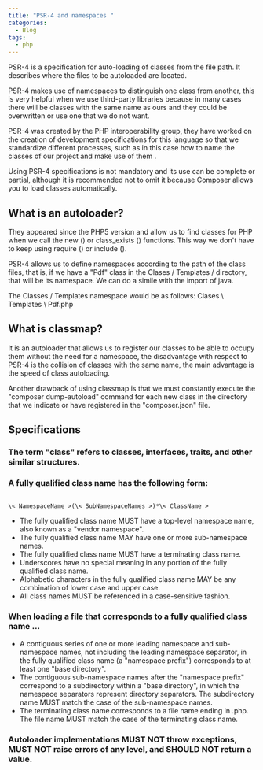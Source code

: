 ```yaml
---
title: "PSR-4 and namespaces "
categories:
  - Blog
tags:
  - php
---
```

PSR-4 is a specification for auto-loading of classes from the file path. It describes where the files to be autoloaded are located. 

PSR-4 makes use of namespaces to distinguish one class from another, this is very helpful when we use third-party libraries because in many cases there will be classes with the same name as ours and they could be overwritten or use one that we do not want.

PSR-4 was created by the PHP interoperability group, they have worked on the creation of development specifications for this language so that we standardize different processes, such as in this case how to name the classes of our project and make use of them .

Using PSR-4 specifications is not mandatory and its use can be complete or partial, although it is recommended not to omit it because Composer allows you to load classes automatically.

<h2>What is an autoloader?</h2>

They appeared since the PHP5 version and allow us to find classes for PHP when we call the new () or class_exists () functions. This way we don't have to keep using require () or include ().

PSR-4 allows us to define namespaces according to the path of the class files, that is, if we have a "Pdf" class in the Clases / Templates / directory, that will be its namespace. We can do a simile with the import of java.

The Classes / Templates namespace would be as follows: Clases \ Templates \ Pdf.php

<h2>What is classmap?</h2>

It is an autoloader that allows us to register our classes to be able to occupy them without the need for a namespace, the disadvantage with respect to PSR-4 is the collision of classes with the same name, the main advantage is the speed of class autoloading. 

Another drawback of using classmap is that we must constantly execute the "composer dump-autoload" command for each new class in the directory that we indicate or have registered in the "composer.json" file.

<h2>Specifications</h2>

<h3>The term "class" refers to classes, interfaces, traits, and other similar structures.</h3>
<h3>A fully qualified class name has the following form:</h3>

<pre><code>
\< NamespaceName >(\< SubNamespaceNames >)*\< ClassName >
</code></pre>
<ul><li>The fully qualified class name MUST have a top-level namespace name, also known as a "vendor namespace".</li>
<li>The fully qualified class name MAY have one or more sub-namespace names.</li>
<li>The fully qualified class name MUST have a terminating class name.</li>
<li>Underscores have no special meaning in any portion of the fully qualified class name.</li>
<li>Alphabetic characters in the fully qualified class name MAY be any combination of lower case and upper case.</li>
<li>All class names MUST be referenced in a case-sensitive fashion.</li></ul>

<h3>When loading a file that corresponds to a fully qualified class name ...</h3>
<ul>
<li>A contiguous series of one or more leading namespace and sub-namespace names, not including the leading namespace separator, in the fully qualified class name (a "namespace prefix") corresponds to at least one "base directory".</li>
<li>The contiguous sub-namespace names after the "namespace prefix" correspond to a subdirectory within a "base directory", in which the namespace separators represent directory separators. The subdirectory name MUST match the case of the sub-namespace names.</li>
<li>The terminating class name corresponds to a file name ending in .php. The file name MUST match the case of the terminating class name.</li></ul>

<h3>Autoloader implementations MUST NOT throw exceptions, MUST NOT raise errors of any level, and SHOULD NOT return a value.</h3>

